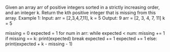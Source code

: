 Given an array arr of positive integers sorted in a strictly increasing order, and an integer k.
Return the kth positive integer that is missing from this array.
Example 1:
Input: arr = [2,3,4,7,11], k = 5
Output: 9
arr = [2, 3, 4, 7, 11]
k = 5

missing = 0
expected = 1
for num in arr:
    while expected < num:
        missing += 1
        if missing == k:
            print(expected)
            break
        expected += 1
    expected += 1
else:
    print(expected + k - missing - 1)

